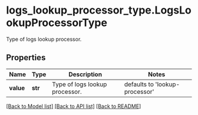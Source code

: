 # logs_lookup_processor_type.LogsLookupProcessorType

Type of logs lookup processor.
## Properties
Name | Type | Description | Notes
------------ | ------------- | ------------- | -------------
**value** | **str** | Type of logs lookup processor. | defaults to 'lookup-processor'

[[Back to Model list]](README.md#documentation-for-models) [[Back to API list]](README.md#documentation-for-api-endpoints) [[Back to README]](README.md)


